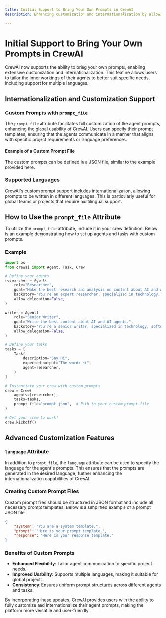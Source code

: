 ```yaml
---
title: Initial Support to Bring Your Own Prompts in CrewAI
description: Enhancing customization and internationalization by allowing users to bring their own prompts in CrewAI.

---
```


# Initial Support to Bring Your Own Prompts in CrewAI

CrewAI now supports the ability to bring your own prompts, enabling extensive customization and internationalization. This feature allows users to tailor the inner workings of their agents to better suit specific needs, including support for multiple languages.

## Internationalization and Customization Support

### Custom Prompts with `prompt_file`

The `prompt_file` attribute facilitates full customization of the agent prompts, enhancing the global usability of CrewAI. Users can specify their prompt templates, ensuring that the agents communicate in a manner that aligns with specific project requirements or language preferences.

#### Example of a Custom Prompt File

The custom prompts can be defined in a JSON file, similar to the example provided [here](https://github.com/joaomdmoura/crewAI/blob/main/src/crewai/translations/en.json).

### Supported Languages

CrewAI's custom prompt support includes internationalization, allowing prompts to be written in different languages. This is particularly useful for global teams or projects that require multilingual support.

## How to Use the `prompt_file` Attribute

To utilize the `prompt_file` attribute, include it in your crew definition. Below is an example demonstrating how to set up agents and tasks with custom prompts.

### Example

```python
import os
from crewai import Agent, Task, Crew

# Define your agents
researcher = Agent(
    role="Researcher",
    goal="Make the best research and analysis on content about AI and AI agents",
    backstory="You're an expert researcher, specialized in technology, software engineering, AI and startups. You work as a freelancer and is now working on doing research and analysis for a new customer.",
    allow_delegation=False,
)

writer = Agent(
    role="Senior Writer",
    goal="Write the best content about AI and AI agents.",
    backstory="You're a senior writer, specialized in technology, software engineering, AI and startups. You work as a freelancer and are now working on writing content for a new customer.",
    allow_delegation=False,
)

# Define your tasks
tasks = [
    Task(
        description="Say Hi",
        expected_output="The word: Hi",
        agent=researcher,
    )
]

# Instantiate your crew with custom prompts
crew = Crew(
    agents=[researcher],
    tasks=tasks,
    prompt_file="prompt.json",  # Path to your custom prompt file
)

# Get your crew to work!
crew.kickoff()
```

## Advanced Customization Features

### `language` Attribute

In addition to `prompt_file`, the `language` attribute can be used to specify the language for the agent's prompts. This ensures that the prompts are generated in the desired language, further enhancing the internationalization capabilities of CrewAI.

### Creating Custom Prompt Files

Custom prompt files should be structured in JSON format and include all necessary prompt templates. Below is a simplified example of a prompt JSON file:

```json
{
    "system": "You are a system template.",
    "prompt": "Here is your prompt template.",
    "response": "Here is your response template."
}
```

### Benefits of Custom Prompts

- **Enhanced Flexibility**: Tailor agent communication to specific project needs.
- **Improved Usability**: Supports multiple languages, making it suitable for global projects.
- **Consistency**: Ensures uniform prompt structures across different agents and tasks.

By incorporating these updates, CrewAI provides users with the ability to fully customize and internationalize their agent prompts, making the platform more versatile and user-friendly.